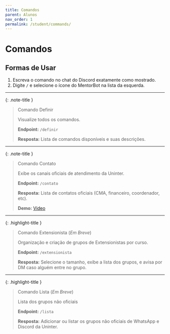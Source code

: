 ```yaml
---
title: Comandos
parent: Alunos
nav_order: 1
permalink: /student/commands/
---
```


# Comandos

## Formas de Usar

1. Escreva o comando no chat do Discord exatamente como mostrado.
2. Digite `/` e selecione o ícone do MentorBot na lista da esquerda.

---

{: .note-title }
> Comando Definir
>
> Visualize todos os comandos.
>
> **Endpoint:**
> `/definir`
>
> **Resposta:**
> Lista de comandos disponíveis e suas descrições.

---

{: .note-title }
> Comando Contato
>
> Exibe os canais oficiais de atendimento da Uninter.
>
> **Endpoint:**
> `/contato`
>
> **Resposta:**
> Lista de contatos oficiais (CMA, financeiro, coordenador, etc).
>
> **Demo:**
> [Video](https://github.com/user-attachments/assets/70d8efed-b3ec-47ca-9440-12eb54e056eb)

---

{: .highlight-title }
> Comando Extensionista (_Em Breve_)
>
> Organização e criação de grupos de Extensionistas por curso.
>
> **Endpoint:**
> `/extensionista`
>
> **Resposta:**
> Selecione o tamanho, exibe a lista dos grupos, e avisa por DM caso alguém entre no grupo.

---

{: .highlight-title }
> Comando Lista (_Em Breve_)
>
> Lista dos grupos não oficiais
>
> **Endpoint:**
> `/lista`
>
> **Resposta:**
> Adicionar ou listar os grupos não oficiais de WhatsApp e Discord da Uninter.
